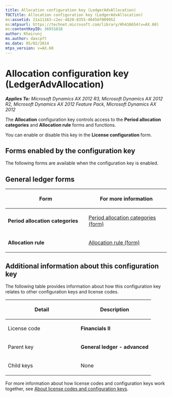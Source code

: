 ```yaml
---
title: Allocation configuration key (LedgerAdvAllocation)
TOCTitle: Allocation configuration key (LedgerAdvAllocation)
ms:assetid: 21a11163-c2ec-4820-8355-46456f009952
ms:mtpsurl: https://technet.microsoft.com/library/Hh416654(v=AX.60)
ms:contentKeyID: 36931818
author: Khairunj
ms.author: daxcpft
ms.date: 05/02/2014
mtps_version: v=AX.60
---
```


# Allocation configuration key (LedgerAdvAllocation) 


_**Applies To:** Microsoft Dynamics AX 2012 R3, Microsoft Dynamics AX 2012 R2, Microsoft Dynamics AX 2012 Feature Pack, Microsoft Dynamics AX 2012_

The **Allocation** configuration key controls access to the **Period allocation categories** and **Allocation rule** forms and functions.

You can enable or disable this key in the **License configuration** form.

## Forms enabled by the configuration key

The following forms are available when the configuration key is enabled.

## General ledger forms

<table>
<colgroup>
<col style="width: 50%" />
<col style="width: 50%" />
</colgroup>
<thead>
<tr class="header">
<th><p>Form</p></th>
<th><p>For more information</p></th>
</tr>
</thead>
<tbody>
<tr class="odd">
<td><p><strong>Period allocation categories</strong></p></td>
<td><p><a href="https://technet.microsoft.com/library/aa582352(v=ax.60)">Period allocation categories (form)</a></p></td>
</tr>
<tr class="even">
<td><p><strong>Allocation rule</strong></p></td>
<td><p><a href="https://technet.microsoft.com/library/aa586910(v=ax.60)">Allocation rule (form)</a></p></td>
</tr>
</tbody>
</table>


## Additional information about this configuration key

The following table provides information about how this configuration key relates to other configuration keys and license codes.

<table>
<colgroup>
<col style="width: 50%" />
<col style="width: 50%" />
</colgroup>
<thead>
<tr class="header">
<th><p>Detail</p></th>
<th><p>Description</p></th>
</tr>
</thead>
<tbody>
<tr class="odd">
<td><p>License code</p></td>
<td><p><strong>Financials II</strong></p></td>
</tr>
<tr class="even">
<td><p>Parent key</p></td>
<td><p><strong>General ledger - advanced</strong></p></td>
</tr>
<tr class="odd">
<td><p>Child keys</p></td>
<td><p>None</p></td>
</tr>
</tbody>
</table>


For more information about how license codes and configuration keys work together, see [About license codes and configuration keys](https://technet.microsoft.com/library/aa548653\(v=ax.60\)).

  


